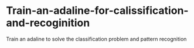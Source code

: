 # Train-an-adaline-for-calissification-and-recoginition
Train an adaline to solve the  classification problem and pattern recognition
